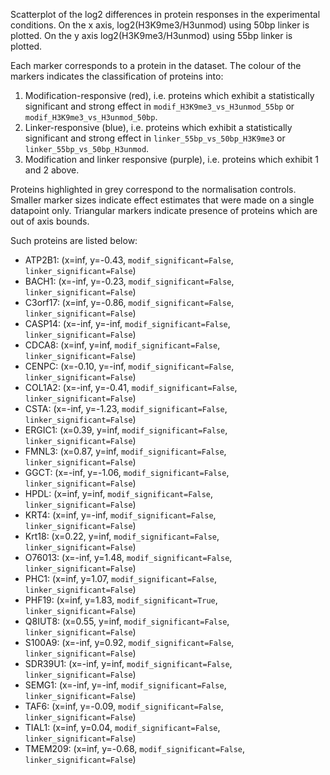 
Scatterplot of the log2 differences in protein responses in the experimental conditions.
On the x axis, log2(H3K9me3/H3unmod) using 50bp linker is plotted. On the y axis log2(H3K9me3/H3unmod) using 55bp linker is plotted.

Each marker corresponds to a protein in the dataset. The colour of the markers indicates the classification of proteins into:

1. Modification-responsive (red), i.e. proteins which exhibit a statistically significant and strong effect in `modif_H3K9me3_vs_H3unmod_55bp` or `modif_H3K9me3_vs_H3unmod_50bp`.
2. Linker-responsive (blue), i.e. proteins which exhibit a statistically significant and strong effect in `linker_55bp_vs_50bp_H3K9me3` or `linker_55bp_vs_50bp_H3unmod`.
3. Modification and linker responsive (purple), i.e. proteins which exhibit 1 and 2 above.

Proteins highlighted in grey correspond to the normalisation controls.
Smaller marker sizes indicate effect estimates that were made on a single datapoint only.
Triangular markers indicate presence of proteins which are out of axis bounds.

Such proteins are listed below:

   - ATP2B1: (x=inf, y=-0.43, `modif_significant=False`, `linker_significant=False`)
   - BACH1: (x=-inf, y=-0.23, `modif_significant=False`, `linker_significant=False`)
   - C3orf17: (x=inf, y=-0.86, `modif_significant=False`, `linker_significant=False`)
   - CASP14: (x=-inf, y=-inf, `modif_significant=False`, `linker_significant=False`)
   - CDCA8: (x=inf, y=inf, `modif_significant=False`, `linker_significant=False`)
   - CENPC: (x=-0.10, y=-inf, `modif_significant=False`, `linker_significant=False`)
   - COL1A2: (x=-inf, y=-0.41, `modif_significant=False`, `linker_significant=False`)
   - CSTA: (x=-inf, y=-1.23, `modif_significant=False`, `linker_significant=False`)
   - ERGIC1: (x=0.39, y=inf, `modif_significant=False`, `linker_significant=False`)
   - FMNL3: (x=0.87, y=inf, `modif_significant=False`, `linker_significant=False`)
   - GGCT: (x=-inf, y=-1.06, `modif_significant=False`, `linker_significant=False`)
   - HPDL: (x=inf, y=inf, `modif_significant=False`, `linker_significant=False`)
   - KRT4: (x=inf, y=-inf, `modif_significant=False`, `linker_significant=False`)
   - Krt18: (x=0.22, y=inf, `modif_significant=False`, `linker_significant=False`)
   - O76013: (x=-inf, y=1.48, `modif_significant=False`, `linker_significant=False`)
   - PHC1: (x=inf, y=1.07, `modif_significant=False`, `linker_significant=False`)
   - PHF19: (x=inf, y=1.83, `modif_significant=True`, `linker_significant=False`)
   - Q8IUT8: (x=0.55, y=inf, `modif_significant=False`, `linker_significant=False`)
   - S100A9: (x=-inf, y=0.92, `modif_significant=False`, `linker_significant=False`)
   - SDR39U1: (x=-inf, y=inf, `modif_significant=False`, `linker_significant=False`)
   - SEMG1: (x=-inf, y=-inf, `modif_significant=False`, `linker_significant=False`)
   - TAF6: (x=inf, y=-0.09, `modif_significant=False`, `linker_significant=False`)
   - TIAL1: (x=inf, y=0.04, `modif_significant=False`, `linker_significant=False`)
   - TMEM209: (x=inf, y=-0.68, `modif_significant=False`, `linker_significant=False`)
        